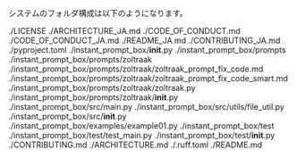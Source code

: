 システムのフォルダ構成は以下のようになります。

./LICENSE
./ARCHITECTURE_JA.md
./CODE_OF_CONDUCT.md
./CODE_OF_CONDUCT_JA.md
./README_JA.md
./CONTRIBUTING_JA.md
./pyproject.toml
./instant_prompt_box/__init__.py
./instant_prompt_box/prompts
./instant_prompt_box/prompts/zoltraak
./instant_prompt_box/prompts/zoltraak/zoltraak_prompt_fix_code.md
./instant_prompt_box/prompts/zoltraak/zoltraak_prompt_fix_code_smart.md
./instant_prompt_box/prompts/zoltraak/zoltraak.py
./instant_prompt_box/prompts/zoltraak/__init__.py
./instant_prompt_box/src/main.py
./instant_prompt_box/src/utils/file_util.py
./instant_prompt_box/src/__init__.py
./instant_prompt_box/examples/example01.py
./instant_prompt_box/test
./instant_prompt_box/test/test_main.py
./instant_prompt_box/test/__init__.py
./CONTRIBUTING.md
./ARCHITECTURE.md
./.ruff.toml
./README.md

